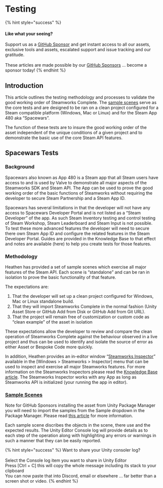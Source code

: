# Testing

{% hint style="success" %}
#### Like what your seeing?

Support us as a [GitHub Sponsor](../../../../become-a-sponsor/) and get instant access to all our assets, exclusive tools and assets, escalated support and issue tracking and our gratitude.\
\
These articles are made possible by our [GitHub Sponsors](../../../../become-a-sponsor/) ... become a sponsor today!
{% endhint %}

## Introduction

This article outlines the testing methodology and processes to validate the good working order of Steamworks Complete. The [sample scenes](../sample-scenes/) serve as the core tests and are designed to be ran on a clean project configured for a Steam compatible platform (Windows, Mac or Linux) and for the Steam App 480 aka “Spacewars”.

The function of these tests are to insure the good working order of the asset independent of the unique conditions of a given project and to demonstrate the basic use of the core Steam API features.&#x20;

## Spacewars Tests

### Background

Spacewars also known as App 480 is a Steam app that all Steam users have access to and is used by Valve to demonstrate all major aspects of the Steamworks SDK and Steam API. The App can be used to prove the good working order of the basic functions of Steamworks without requiring the developer to secure Steam Partnership and a Steam App ID.

Spacewars has several limitations in that the developer will not have any access to Spacewars Developer Portal and is not listed as a “Steam Developer” of the app. As such Steam Inventory testing and control testing of Steam Workshop, Steam Leaderboard and Steam Input is not possible. To test these more advanced features the developer will need to secure there own Steam App ID and configure the related features in the Steam Developer Portal. Guides are provided in the Knowledge Base to that effect and notes are available (here) to help you create tests for those features.

### Methodology

Heathen has provided a set of sample scenes which exercise all major features of the Steam API. Each scene is “standalone” and can be ran in isolation to prove the basic functionality of that feature.

The expectations are:

1. That the developer will set up a clean project configured for Windows, Mac or Linux standalone build.
2. That they will import Steamworks Complete in the normal fashion (Unity Asset Store or GitHub Add from Disk or GitHub Add from Git URL).
3. That the project will remain free of customization or custom code as “clean example” of the asset in isolation

These expectations allow the developer to review and compare the clean operation of Steamworks Complete against the behaviour observed in a live project and thus can be used to identify and isolate the source of error as either Asset or Bespoke Code more quickly.

In addition, Heathen provides an in-editor window “[Steamworks Inspector](../debugging-tools.md)” available in the \[Windows > Steamworks > Inspector] menu that can be used to inspect and exercise all major Steamworks features. For more information on the Steamworks Inspectors please read the [Knowledge Base article](../debugging-tools.md). The Steamworks Inspector works with any App as long as Steamworks API is initialized (your running the app in editor).

### [Sample Scenes](../sample-scenes/)

Note for GitHub Sponsors installing the asset from Unity Package Manager you will need to import the samples from the Sample dropdown in the Package Manager. Please read [this article](../sample-scenes/) for more information.

Each sample scene discribes the objects in the scene, there use and the expected results. The Unity Editor Console log will provide details as to each step of the operation along with highlighting any errors or warnings in such a manner that they can be easily reported.

{% hint style="success" %}
Want to share your Unity consoler log?\
\
Select the Console log item you want to share in Unity Editor\
Press \[Ctrl + C] this will copy the whole message including its stack to your clipboard\
You can now paste that into Discord, email or elsewhere ... far better than a screen shot or video.
{% endhint %}

